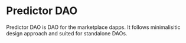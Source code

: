 # Predictor DAO

Predictor DAO is DAO for the marketplace dapps. It follows minimalisitic design approach and suited for standalone DAOs.



